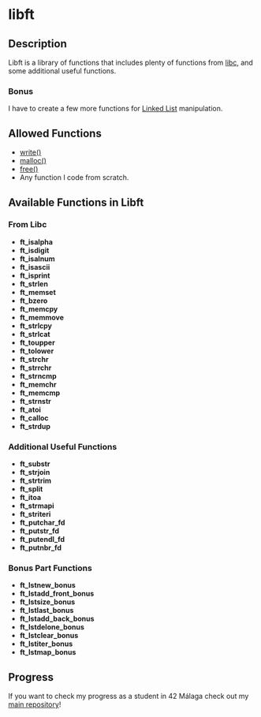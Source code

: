 # libft

## Description

Libft is a library of functions that includes plenty of functions from [libc](https://www.gnu.org/software/libc/manual/html_node/Function-Index.html), and some additional useful functions.

### Bonus

I have to create a few more functions for [Linked List](https://www.geeksforgeeks.org/data-structures/linked-list/) manipulation.

## Allowed Functions

- [write()](https://linux.die.net/man/3/write)
- [malloc()](https://linux.die.net/man/3/malloc)
- [free()](https://linux.die.net/man/3/free)
- Any function I code from scratch.

## Available Functions in Libft

### From Libc

- **ft_isalpha**
- **ft_isdigit**
- **ft_isalnum**
- **ft_isascii**
- **ft_isprint**
- **ft_strlen**
- **ft_memset**
- **ft_bzero**
- **ft_memcpy**
- **ft_memmove**
- **ft_strlcpy**
- **ft_strlcat**
- **ft_toupper**
- **ft_tolower**
- **ft_strchr**
- **ft_strrchr**
- **ft_strncmp**
- **ft_memchr**
- **ft_memcmp**
- **ft_strnstr**
- **ft_atoi**
- **ft_calloc**
- **ft_strdup**

### Additional Useful Functions

- **ft_substr**
- **ft_strjoin**
- **ft_strtrim**
- **ft_split**
- **ft_itoa**
- **ft_strmapi**
- **ft_striteri**
- **ft_putchar_fd**
- **ft_putstr_fd**
- **ft_putendl_fd**
- **ft_putnbr_fd**

### Bonus Part Functions

- **ft_lstnew_bonus**
- **ft_lstadd_front_bonus**
- **ft_lstsize_bonus**
- **ft_lstlast_bonus**
- **ft_lstadd_back_bonus**
- **ft_lstdelone_bonus**
- **ft_lstclear_bonus**
- **ft_lstiter_bonus**
- **ft_lstmap_bonus**

## Progress

If you want to check my progress as a student in 42 Málaga check out my [main repository](https://github.com/SrVariable/42Malaga)!
